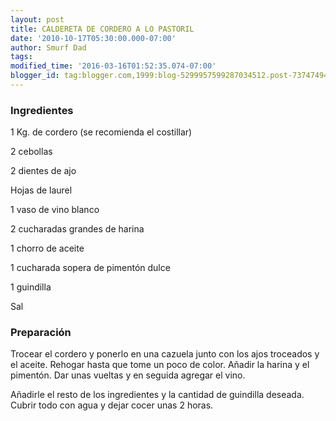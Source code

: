 ```yaml
---
layout: post
title: CALDERETA DE CORDERO A LO PASTORIL
date: '2010-10-17T05:30:00.000-07:00'
author: Smurf Dad
tags: 
modified_time: '2016-03-16T01:52:35.074-07:00'
blogger_id: tag:blogger.com,1999:blog-5299957599287034512.post-7374749496885734172
---
```


<h3>Ingredientes</h3>

1 Kg. de cordero (se recomienda el costillar)

2 cebollas

2 dientes de ajo

Hojas de laurel

1 vaso de vino blanco

2 cucharadas grandes de harina

1 chorro de aceite

1 cucharada sopera de pimentón dulce

1 guindilla

Sal

<h3>Preparación</h3>

Trocear el cordero y ponerlo en una cazuela junto con los ajos troceados y el aceite. Rehogar hasta que tome un poco de color. Añadir la harina y el pimentón. Dar unas vueltas y en seguida agregar el vino.

Añadirle el resto de los ingredientes y la cantidad de guindilla deseada. Cubrir todo con agua y dejar cocer unas 2 horas.

